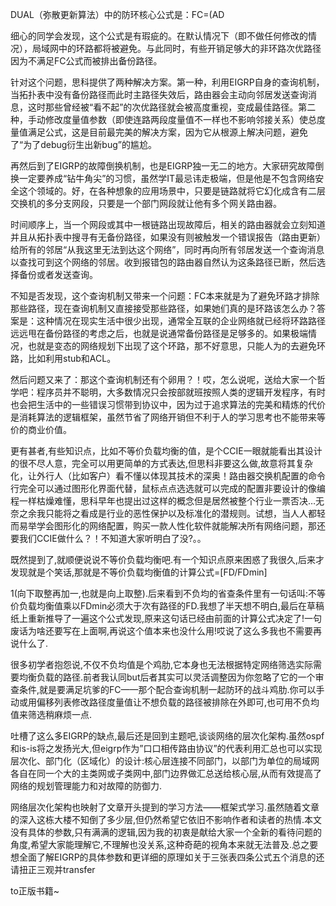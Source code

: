 DUAL（弥散更新算法）中的防环核心公式是：FC=(AD

细心的同学会发现，这个公式是有瑕疵的。在默认情况下（即不做任何修改的情况），局域网中的环路都将被避免。与此同时，有些开销足够大的非环路次优路径因为不满足FC公式而被排出备份路径。

针对这个问题，思科提供了两种解决方案。第一种，利用EIGRP自身的查询机制，当拓扑表中没有备份路径而此时主路径失效后，路由器会主动向邻居发送查询消息，这时那些曾经被“看不起”的次优路径就会被高度重视，变成最佳路径。第二种，手动修改度量值参数（即使连路两段度量值不一样也不影响邻接关系）使总度量值满足公式，这是目前最完美的解决方案，因为它从根源上解决问题，避免了“为了debug衍生出新bug”的尴尬。

再然后到了EIGRP的故障倒换机制，也是EIGRP独一无二的地方。大家研究故障倒换一定要养成“钻牛角尖”的习惯，虽然学IT最忌讳走极端，但是他是不包含网络安全这个领域的。好，在各种想象的应用场景中，只要是链路就将它幻化成含有二层交换机的多分支网段，只要是一个部门网段就让他有多个网关路由器。

时间顺序上，当一个网段或其中一根链路出现故障后，相关的路由器就会立刻知道并且从拓扑表中搜寻有无备份路径，如果没有则被触发一个错误报告（路由更新）给所有的邻居“从我这里无法到达这个网络”，同时再向所有邻居发送一个查询消息以查找可到这个网络的邻居。收到报错包的路由器自然认为这条路径已断，然后选择备份或者发送查询。

不知是否发现，这个查询机制又带来一个问题：FC本来就是为了避免环路才排除那些路径，现在查询机制又直接接受那些路径，如果她们真的是环路该怎么办？答案是：这种情况在现实生活中很少出现，通常全互联的企业网络就已经将环路路径远远甩在备份路径的考虑之后，也就是说通常备份路径是足够多的。如果极端情况，也就是变态的网络规划下出现了这个环路，那不好意思，只能人为的去避免环路，比如利用stub和ACL。

然后问题又来了：那这个查询机制还有个卵用？！哎，怎么说呢，送给大家一个哲学吧：程序员并不聪明，大多数情况只会按部就班按照人类的逻辑开发程序，有时也会把生活中的一些错误习惯带到协议中，因为过于追求算法的完美和精炼的代价是消耗算法的逻辑框架，虽然节省了网络开销但不利于人的学习思考也不能带来等价的商业价值。

更有甚者,有些知识点，比如不等价负载均衡的值，是个CCIE一眼就能看出其设计的很不尽人意，完全可以用更简单的方式表达,但思科非要这么做,故意将其复杂化，让外行人（比如客户）看不懂以体现其技术的深奥！路由器交换机配置的命令行完全可以通过图形化界面代替，鼠标点点选选就可以完成的配置非要设计的像编程一样枯燥难懂，思科早年也提出过这样的概念但是居然被整个行业一票否决…无奈之余我只能将之看成是行业的恶性保护以及标准化的潜规则。试想，当人人都轻而易举学会图形化的网络配置，购买一款人性化软件就能解决所有网络问题，那还要我们CCIE做什么？！不知道大家听明白了没?。。

既然提到了,就顺便说说不等价负载均衡吧.有一个知识点原来困惑了我很久,后来才发现就是个笑话,那就是不等价负载均衡值的计算公式=[FD/FDmin]

1(向下取整再加一,也就是向上取整).后来看到不负均的省查条件里有一句话叫:不等价负载均衡值乘以FDmin必须大于次有路径的FD.我想了半天想不明白,最后在草稿纸上重新推导了一遍这个公式发现,原来这句话已经由前面的计算公式决定了!一句废话为啥还要写在上面啊,再说这个值本来也没什么用!哎说了这么多我也不需要再说什么了.

很多初学者抱怨说,不仅不负均值是个鸡肋,它本身也无法根据特定网络筛选实际需要均衡负载的路径.前者我认同but后者其实可以灵活调整因为你忽略了它的一个审查条件,就是要满足坑爹的FC——那个配合查询机制一起防环的战斗鸡肋.你可以手动或用偏移列表修改路径度量值让不想负载的路径被排除在外即可,也可用不负均值来筛选稍麻烦一点.

吐槽了这么多EIGRP的缺点,最后还是回到主题吧,谈谈网络的层次化架构.虽然ospf和is-is将之发扬光大,但eigrp作为”口口相传路由协议”的代表利用汇总也可以实现层次化、部门化（区域化）的设计:核心层连接不同部门，以部门为单位的局域网各自在同一个大的主类网或子类网中,部门边界做汇总送给核心层,从而有效提高了网络的规划管理能力和对故障的防御力.

网络层次化架构也映射了文章开头提到的学习方法——框架式学习.虽然随着文章的深入这栋大楼不知倒了多少层,但仍然希望它依旧不影响作者和读者的热情.本文没有具体的参数,只有满满的逻辑,因为我的初衷是献给大家一个全新的看待问题的角度,希望大家能理解它,不理解也没关系,这种奇葩的视角本来就无法普及.总之要想全面了解EIGRP的具体参数和更详细的原理如关于三张表四条公式五个消息的还请扭正三观并transfer

to正版书籍~
